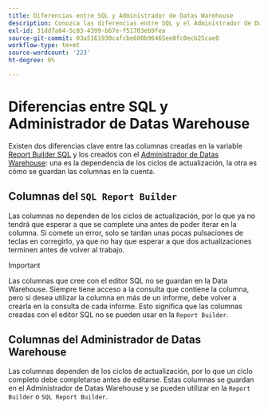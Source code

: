 ```yaml
---
title: Diferencias entre SQL y Administrador de Datas Warehouse
description: Conozca las diferencias entre SQL y el Administrador de Datas Warehouse.
exl-id: 31dd7a04-5c03-4399-b67e-f51703eb9fea
source-git-commit: 03a5161930cafcbe600b96465ee0fc0ecb25cae8
workflow-type: tm+mt
source-wordcount: '223'
ht-degree: 0%

---
```


# Diferencias entre SQL y Administrador de Datas Warehouse

Existen dos diferencias clave entre las columnas creadas en la variable [Report Builder SQL](../dev-reports/sql-rpt-bldr.md) y los creados con el [Administrador de Datas Warehouse](../data-warehouse-mgr/creating-calculated-columns.md): una es la dependencia de los ciclos de actualización, la otra es cómo se guardan las columnas en la cuenta.

## Columnas del `SQL Report Builder`

Las columnas no dependen de los ciclos de actualización, por lo que ya no tendrá que esperar a que se complete una antes de poder iterar en la columna. Si comete un error, solo se tardan unas pocas pulsaciones de teclas en corregirlo, ya que no hay que esperar a que dos actualizaciones terminen antes de volver al trabajo.

>[!IMPORTANT]
>
>Las columnas que cree con el editor SQL no se guardan en la Data Warehouse. Siempre tiene acceso a la consulta que contiene la columna, pero si desea utilizar la columna en más de un informe, debe volver a crearla en la consulta de cada informe. Esto significa que las columnas creadas con el editor SQL no se pueden usar en la `Report Builder`.

## Columnas del Administrador de Datas Warehouse

Las columnas dependen de los ciclos de actualización, por lo que un ciclo completo debe completarse antes de editarse. Estas columnas se guardan en el Administrador de Datas Warehouse y se pueden utilizar en la `Report Builder` o `SQL Report Builder`.
